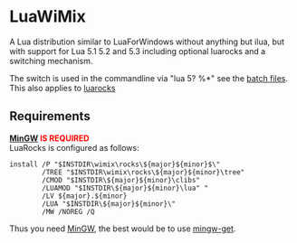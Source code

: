 # LuaWiMix
A Lua distribution similar to LuaForWindows without anything but ilua, but with support for Lua 5.1 5.2 and 5.3 including optional luarocks and a switching mechanism.

The switch is used in the commandline via "lua 5? %*" see the [batch files](src/wimix/lua.cmd).
This also applies to [luarocks](src/wimix/arc/luarocks.cmd)

## Requirements
<strong style="color: red;">[MinGW](http://mingw.org/) IS REQUIRED</strong>  
LuaRocks is configured as follows:
```batch
install /P "$INSTDIR\wimix\rocks\${major}${minor}$\"
		/TREE "$INSTDIR\wimix\rocks\${major}${minor}\tree"
		/CMOD "$INSTDIR\${major}${minor}\clibs"
		/LUAMOD "$INSTDIR\${major}${minor}\lua" "
		/LV ${major}.${minor}
		/LUA "$INSTDIR\${major}${minor}\"
		/MW /NOREG /Q
```
Thus you need [MinGW](http://mingw.org/), the best would be to use [mingw-get](https://sourceforge.net/projects/mingw/files/Installer/).
